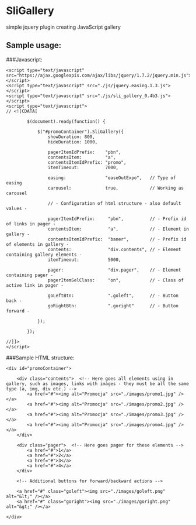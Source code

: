 SliGallery
=======

simple jquery plugin creating JavaScript gallery

Sample usage:
-------------

###Javascript:

	<script type="text/javascript" src="https://ajax.googleapis.com/ajax/libs/jquery/1.7.2/jquery.min.js"></script>
	<script type="text/javascript" src="./js/jquery.easing.1.3.js"></script>
	<script type="text/javascript" src="./js/sli_gallery_0.4b3.js"></script>
	<script type="text/javascript">
	// <![CDATA[
			
			$(document).ready(function() {
				
				$("#promoContainer").SliGallery({
					showDuration: 800,
					hideDuration: 1000,
					
					pagerItemIdPrefix:    "pbn",
					contentsItem:         "a",
					contentsItemIdPrefix: "promo",
					itemTimeout:          7000,
					
					easing:               "easeOutExpo",   // Type of easing
					carousel:             true,            // Working as carousel
					
					// - Configuration of html structure - also default values -
					
					pagerItemIdPrefix:     "pbn",          // - Prefix id of links in pager -
					contentsItem:          "a",            // - Element in gallery -
					contentsItemIdPrefix:  "baner",        // - Prefix id of elements in gallery -
					contents:              "div.contents", // - Element containing gallery elements -
					itemTimeout:           5000,
					
					pager:                 "div.pager",    // - Element containing pager -
					pagerItemSelClass:     "on",           // - Class of active link in pager -
					
					goLeftBtn:             ".goleft",      // - Button back -
					goRightBtn:            ".goright"      // - Button forward -
					
				});
				
			});
			
	//]]>
	</script>
	
###Sample HTML structure:
	
	<div id="promoContainer">
	
		<div class="contents">  <!-- Here goes all elements using in gallery, such as images, links with images - they must be all the same type (a, img, div etc.) -->
			<a href="#"><img alt="Promocja" src="./images/promo1.jpg" /></a>
			<a href="#"><img alt="Promocja" src="./images/promo2.jpg" /></a>
			<a href="#"><img alt="Promocja" src="./images/promo3.jpg" /></a>
			<a href="#"><img alt="Promocja" src="./images/promo4.jpg" /></a>
		</div>
					
		<div class="pager">  <!-- Here goes pager for these elements -->
			<a href="#">1</a>  
			<a href="#">2</a>  
			<a href="#">3</a>  
			<a href="#">4</a>  
		</div>
		
		<!-- Additional buttons for forward/backward actions -->
		
		<a href="#" class="goleft"><img src="./images/goleft.png" alt="&lt;" /></a>
		<a href="#" class="goright"><img src="./images/goright.png" alt="&gt;" /></a>
		
	</div>
				
	

